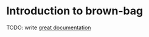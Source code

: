 # Introduction to brown-bag

TODO: write [great documentation](http://jacobian.org/writing/great-documentation/what-to-write/)

